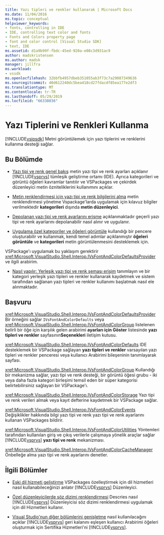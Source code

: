 ```yaml
---
title: Yazı tipleri ve renkler kullanarak | Microsoft Docs
ms.date: 11/04/2016
ms.topic: conceptual
helpviewer_keywords:
- fonts, controlling in IDE
- IDE, controlling text color and fonts
- Fonts and Colors property page
- font and color control [Visual Studio SDK]
- text, IDE
ms.assetid: d1a9b99f-fbdc-45ed-920a-e08c3d931ac9
author: madskristensen
ms.author: madsk
manager: jillfra
ms.workload:
- vssdk
ms.openlocfilehash: 32bbfb4957dbeb351055ab3f73c7a29087349636
ms.sourcegitcommit: 40d612240dc5bea418cd27fdacdf85ea177e2df3
ms.translationtype: MT
ms.contentlocale: tr-TR
ms.lasthandoff: 05/29/2019
ms.locfileid: "66338036"
---
```

# <a name="using-fonts-and-colors"></a>Yazı Tiplerini ve Renkleri Kullanma
[!INCLUDE[vsipsdk](../extensibility/includes/vsipsdk_md.md)] Metni görüntülemek için yazı tiplerini ve renklerini kullanma desteği sağlar.

## <a name="in-this-section"></a>Bu Bölümde
- [Yazı tipi ve renk genel bakış](../extensibility/font-and-color-overview.md) metin yazı tipi ve renk ayarları açıklanır [!INCLUDE[vsprvs](../code-quality/includes/vsprvs_md.md)] tümleşik geliştirme ortamı (IDE). Ayrıca kategorileri ve görüntü öğeleri kavramlar tanıtılır ve VSPackages ve çekirdek düzenleyici metin özniteliklerini kullanımını açıklar.

- [Metin renklendirmesi için yazı tipi ve renk bilgilerini alma](../extensibility/getting-font-and-color-information-for-text-colorization.md) metin renklendirmesi yönetme Vspackage'larda uygulamak için kılavuz bilgiler verilmektedir **kategorileri** dışında **metin düzenleyici**.

- [Depolanan yazı tipi ve renk ayarlarını erişme](../extensibility/accessing-stored-font-and-color-settings.md) açıklanmaktadır geçerli yazı tipi ve renk ayarlarını depolanabilir nasıl alınır ve uygulanır.

- [Uygulama özel kategoriler ve öğeleri görüntüle](../extensibility/implementing-custom-categories-and-display-items.md) kullandığı bir pencere oluşturabilir ve kullanmak, kendi temel adımlar açıklanmıştır **öğeleri görüntüle** ve **kategorileri** metin görüntülenmesini desteklemek için.

 VSPackage'ı uygulamak bu yaklaşım gerektirir <xref:Microsoft.VisualStudio.Shell.Interop.IVsFontAndColorDefaultsProvider> ve ilgili arabirim.

- [Nasıl yapılır: Yerleşik yazı tipi ve renk şeması erişim](../extensibility/how-to-access-the-built-in-fonts-and-color-scheme.md) tanımlayın ve bir kategori yerleşik yazı tipleri ve renkler kullanarak kaydetmek ve sistem tarafından sağlanan yazı tipleri ve renkler kullanımı başlatmak nasıl ele alınmaktadır.

## <a name="reference"></a>Başvuru
 <xref:Microsoft.VisualStudio.Shell.Interop.IVsFontAndColorDefaultsProvider> Bir örneğini sağlar `IVsFontAndColorDefaults` veya <xref:Microsoft.VisualStudio.Shell.Interop.IVsFontAndColorGroup> listelenen belirli bir öğe için karşılık gelen arabirimi **ayarları için Göster** listesinde **yazı tipleri ve renkler** sayfasının**Seçenekleri** iletişim kutusu.

 <xref:Microsoft.VisualStudio.Shell.Interop.IVsFontAndColorDefaults> IDE desteklemek bir VSPackage sağlayan **yazı tipleri ve renkler** varsayılan yazı tipleri ve renkler penceresi veya kullanıcı Arabirimi bileşeninin tanımlayarak sayfası.

 <xref:Microsoft.VisualStudio.Shell.Interop.IVsFontAndColorGroup> Kullandığı bir mekanizma sağlar, yazı tipi ve renk desteği, bir görüntü öğesi grubu - iki veya daha fazla kategori birleşimi temsil eden bir süper kategorisi belirtebilirsiniz sağlayan bir VSPackage'ı.

 <xref:Microsoft.VisualStudio.Shell.Interop.IVsFontAndColorStorage> Yazı tipi ve renk verileri almak veya kayıt defterine kaydetmek bir VSPackage sağlar.

 <xref:Microsoft.VisualStudio.Shell.Interop.IVsFontAndColorEvents> Değişiklikler hakkında bilgi yazı tipi ve renk yazı tipi ve renk ayarlarını kullanan VSPackages bildirir.

 <xref:Microsoft.VisualStudio.Shell.Interop.IVsFontAndColorUtilities> Yöntemleri tarafından kullanılan giriş ve çıkış verilerle çalışmaya yönelik araçlar sağlar [!INCLUDE[vsprvs](../code-quality/includes/vsprvs_md.md)] **yazı tipi ve renk** mekanizması.

 <xref:Microsoft.VisualStudio.Shell.Interop.IVsFontAndColorCacheManager> Önbelleğe alma yazı tipi ve renk ayarlarını denetler.

## <a name="related-sections"></a>İlgili Bölümler
- [Eski dil hizmeti geliştirme](../extensibility/internals/developing-a-legacy-language-service.md) VSPackages özelleştirmek için dil hizmetleri nasıl kullanabileceğinizi anlatır [!INCLUDE[vsprvs](../code-quality/includes/vsprvs_md.md)] Düzenleyici.

- [Özel düzenleyicilerde söz dizimi renklendirmesi](../extensibility/syntax-coloring-in-custom-editors.md) Descries nasıl [!INCLUDE[vsprvs](../code-quality/includes/vsprvs_md.md)] Düzenleyicisi söz dizimi renklendirmesi uygulamak için dil Hizmetleri kullanır.

- [Visual Studio'nun diğer bölümlerini genişletme](../extensibility/extending-other-parts-of-visual-studio.md) nasıl kullanılacağını açıklar [!INCLUDE[vsprvs](../code-quality/includes/vsprvs_md.md)] geri kalanını eşleşen kullanıcı Arabirimi öğeleri oluşturmak için Sertifika Hizmetleri'ni [!INCLUDE[vsprvs](../code-quality/includes/vsprvs_md.md)].